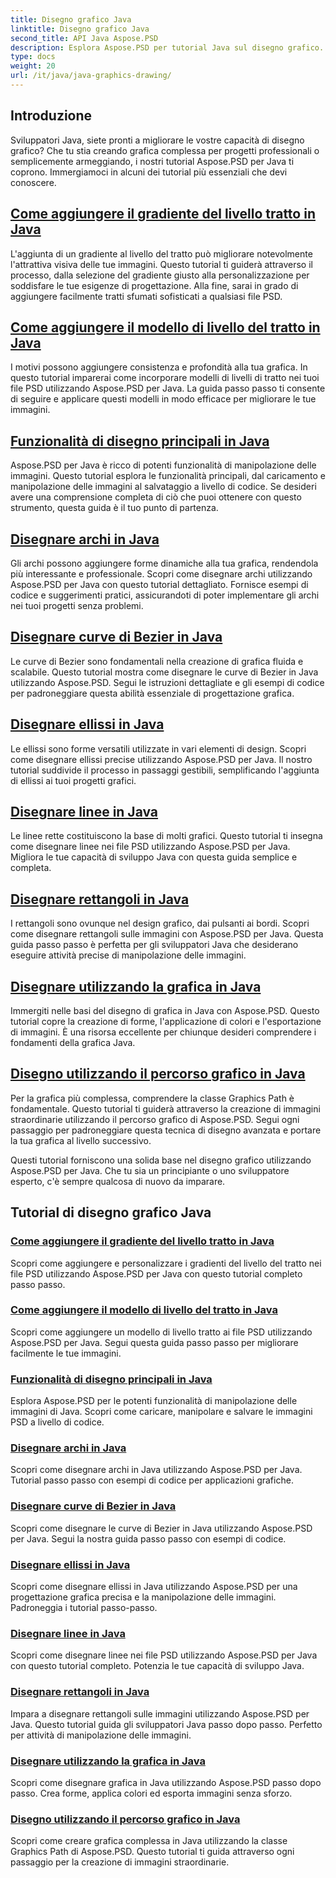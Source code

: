 ```yaml
---
title: Disegno grafico Java
linktitle: Disegno grafico Java
second_title: API Java Aspose.PSD
description: Esplora Aspose.PSD per tutorial Java sul disegno grafico. Impara ad aggiungere tratti, disegnare forme e manipolare file PSD con guide dettagliate.
type: docs
weight: 20
url: /it/java/java-graphics-drawing/
---
```


## Introduzione

Sviluppatori Java, siete pronti a migliorare le vostre capacità di disegno grafico? Che tu stia creando grafica complessa per progetti professionali o semplicemente armeggiando, i nostri tutorial Aspose.PSD per Java ti coprono. Immergiamoci in alcuni dei tutorial più essenziali che devi conoscere.

## [Come aggiungere il gradiente del livello tratto in Java](./add-stroke-layer-gradient/)

L'aggiunta di un gradiente al livello del tratto può migliorare notevolmente l'attrattiva visiva delle tue immagini. Questo tutorial ti guiderà attraverso il processo, dalla selezione del gradiente giusto alla personalizzazione per soddisfare le tue esigenze di progettazione. Alla fine, sarai in grado di aggiungere facilmente tratti sfumati sofisticati a qualsiasi file PSD.

## [Come aggiungere il modello di livello del tratto in Java](./add-stroke-layer-pattern/)

I motivi possono aggiungere consistenza e profondità alla tua grafica. In questo tutorial imparerai come incorporare modelli di livelli di tratto nei tuoi file PSD utilizzando Aspose.PSD per Java. La guida passo passo ti consente di seguire e applicare questi modelli in modo efficace per migliorare le tue immagini.

## [Funzionalità di disegno principali in Java](./core-drawing-features/)

Aspose.PSD per Java è ricco di potenti funzionalità di manipolazione delle immagini. Questo tutorial esplora le funzionalità principali, dal caricamento e manipolazione delle immagini al salvataggio a livello di codice. Se desideri avere una comprensione completa di ciò che puoi ottenere con questo strumento, questa guida è il tuo punto di partenza.

## [Disegnare archi in Java](./drawing-arcs/)

Gli archi possono aggiungere forme dinamiche alla tua grafica, rendendola più interessante e professionale. Scopri come disegnare archi utilizzando Aspose.PSD per Java con questo tutorial dettagliato. Fornisce esempi di codice e suggerimenti pratici, assicurandoti di poter implementare gli archi nei tuoi progetti senza problemi.

## [Disegnare curve di Bezier in Java](./drawing-bezier-curves/)

Le curve di Bezier sono fondamentali nella creazione di grafica fluida e scalabile. Questo tutorial mostra come disegnare le curve di Bezier in Java utilizzando Aspose.PSD. Segui le istruzioni dettagliate e gli esempi di codice per padroneggiare questa abilità essenziale di progettazione grafica.

## [Disegnare ellissi in Java](./drawing-ellipses/)

Le ellissi sono forme versatili utilizzate in vari elementi di design. Scopri come disegnare ellissi precise utilizzando Aspose.PSD per Java. Il nostro tutorial suddivide il processo in passaggi gestibili, semplificando l'aggiunta di ellissi ai tuoi progetti grafici.

## [Disegnare linee in Java](./drawing-lines/)

Le linee rette costituiscono la base di molti grafici. Questo tutorial ti insegna come disegnare linee nei file PSD utilizzando Aspose.PSD per Java. Migliora le tue capacità di sviluppo Java con questa guida semplice e completa.

## [Disegnare rettangoli in Java](./drawing-rectangles/)

I rettangoli sono ovunque nel design grafico, dai pulsanti ai bordi. Scopri come disegnare rettangoli sulle immagini con Aspose.PSD per Java. Questa guida passo passo è perfetta per gli sviluppatori Java che desiderano eseguire attività precise di manipolazione delle immagini.

## [Disegnare utilizzando la grafica in Java](./drawing-using-graphics/)

Immergiti nelle basi del disegno di grafica in Java con Aspose.PSD. Questo tutorial copre la creazione di forme, l'applicazione di colori e l'esportazione di immagini. È una risorsa eccellente per chiunque desideri comprendere i fondamenti della grafica Java.

## [Disegno utilizzando il percorso grafico in Java](./drawing-using-graphics-path/)

Per la grafica più complessa, comprendere la classe Graphics Path è fondamentale. Questo tutorial ti guiderà attraverso la creazione di immagini straordinarie utilizzando il percorso grafico di Aspose.PSD. Segui ogni passaggio per padroneggiare questa tecnica di disegno avanzata e portare la tua grafica al livello successivo.

Questi tutorial forniscono una solida base nel disegno grafico utilizzando Aspose.PSD per Java. Che tu sia un principiante o uno sviluppatore esperto, c'è sempre qualcosa di nuovo da imparare.

## Tutorial di disegno grafico Java
### [Come aggiungere il gradiente del livello tratto in Java](./add-stroke-layer-gradient/)
Scopri come aggiungere e personalizzare i gradienti del livello del tratto nei file PSD utilizzando Aspose.PSD per Java con questo tutorial completo passo passo.
### [Come aggiungere il modello di livello del tratto in Java](./add-stroke-layer-pattern/)
Scopri come aggiungere un modello di livello tratto ai file PSD utilizzando Aspose.PSD per Java. Segui questa guida passo passo per migliorare facilmente le tue immagini.
### [Funzionalità di disegno principali in Java](./core-drawing-features/)
Esplora Aspose.PSD per le potenti funzionalità di manipolazione delle immagini di Java. Scopri come caricare, manipolare e salvare le immagini PSD a livello di codice.
### [Disegnare archi in Java](./drawing-arcs/)
Scopri come disegnare archi in Java utilizzando Aspose.PSD per Java. Tutorial passo passo con esempi di codice per applicazioni grafiche.
### [Disegnare curve di Bezier in Java](./drawing-bezier-curves/)
Scopri come disegnare le curve di Bezier in Java utilizzando Aspose.PSD per Java. Segui la nostra guida passo passo con esempi di codice.
### [Disegnare ellissi in Java](./drawing-ellipses/)
Scopri come disegnare ellissi in Java utilizzando Aspose.PSD per una progettazione grafica precisa e la manipolazione delle immagini. Padroneggia i tutorial passo-passo.
### [Disegnare linee in Java](./drawing-lines/)
Scopri come disegnare linee nei file PSD utilizzando Aspose.PSD per Java con questo tutorial completo. Potenzia le tue capacità di sviluppo Java.
### [Disegnare rettangoli in Java](./drawing-rectangles/)
Impara a disegnare rettangoli sulle immagini utilizzando Aspose.PSD per Java. Questo tutorial guida gli sviluppatori Java passo dopo passo. Perfetto per attività di manipolazione delle immagini.
### [Disegnare utilizzando la grafica in Java](./drawing-using-graphics/)
Scopri come disegnare grafica in Java utilizzando Aspose.PSD passo dopo passo. Crea forme, applica colori ed esporta immagini senza sforzo.
### [Disegno utilizzando il percorso grafico in Java](./drawing-using-graphics-path/)
Scopri come creare grafica complessa in Java utilizzando la classe Graphics Path di Aspose.PSD. Questo tutorial ti guida attraverso ogni passaggio per la creazione di immagini straordinarie.